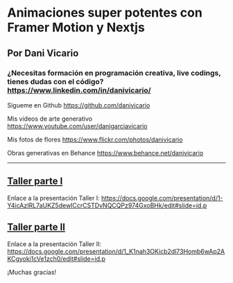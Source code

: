 # Animaciones super potentes con Framer Motion y Nextjs

## Por Dani Vicario

### ¿Necesitas formación en programación creativa, live codings, tienes dudas con el código? https://www.linkedin.com/in/danivicario/

Sígueme en Github
https://github.com/danivicario

Mis videos de arte generativo
https://www.youtube.com/user/danigarciavicario

Mis fotos de flores
https://www.flickr.com/photos/danivicario

Obras generativas en Behance
https://www.behance.net/danivicario

---

## [Taller parte I](https://youtu.be/M7mBLuQ1_34)
Enlace a la presentación Taller I: https://docs.google.com/presentation/d/1-Y4icAzIRL7aUKZ5dewICcrCSTDvNQCQPz974GxoBHk/edit#slide=id.p

## [Taller parte II](https://youtu.be/xS-nyimWKRM)

Enlace a la presentación Taller II: https://docs.google.com/presentation/d/1_K1nah3OKicb2dl73Homb6wAp2AKCgyoki1cVe1zch0/edit#slide=id.p

¡Muchas gracias!
